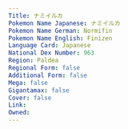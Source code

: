 ```yaml
---
﻿Title: ナミイルカ
Pokemon Name Japanese: ナミイルカ
Pokemon Name German: Normifin
Pokemon Name English: Finizen
Language Card: Japanese
National Dex Number: 963
Region: Paldea
Regional Form: false
Additional Form: false
Mega: false
Gigantamax: false
Cover: false
Link: 
Owned: 
---
```

